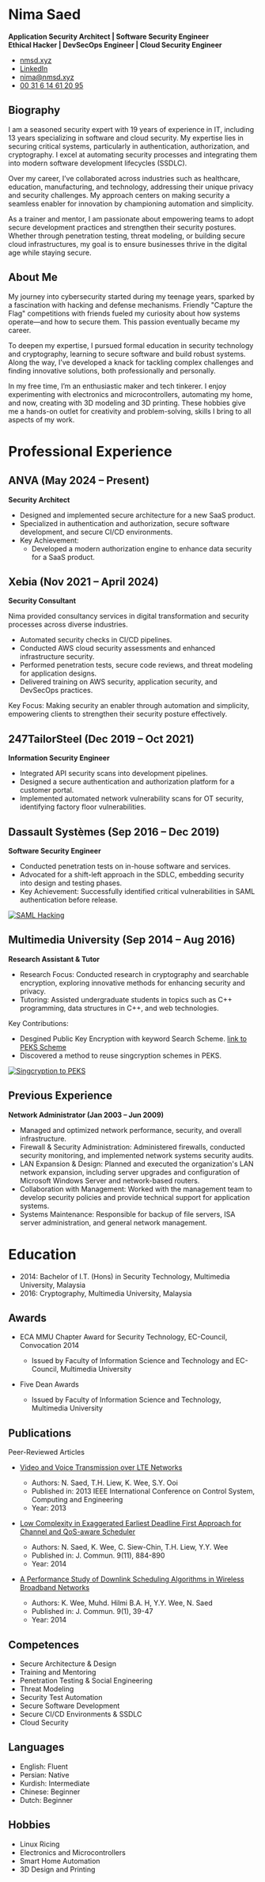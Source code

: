 
# Nima Saed

**Application Security Architect | Software Security Engineer <br> Ethical Hacker | DevSecOps Engineer | Cloud Security Engineer**

- [nmsd.xyz](https://nmsd.xyz)
- [LinkedIn](https://www.linkedin.com/in/nimasaed/)
- [nima@nmsd.xyz](mailto:nima@nmsd.xyz)
- [00 31 6 14 61 20 95](tel:0031-6-14-61-20-95)

## Biography

I am a seasoned security expert with 19 years of experience in IT, including 13 years specializing in software and cloud security. My expertise lies in securing critical systems, particularly in authentication, authorization, and cryptography. I excel at automating security processes and integrating them into modern software development lifecycles (SSDLC).

Over my career, I’ve collaborated across industries such as healthcare, education, manufacturing, and technology, addressing their unique privacy and security challenges. My approach centers on making security a seamless enabler for innovation by championing automation and simplicity.

As a trainer and mentor, I am passionate about empowering teams to adopt secure development practices and strengthen their security postures. Whether through penetration testing, threat modeling, or building secure cloud infrastructures, my goal is to ensure businesses thrive in the digital age while staying secure.

## About Me

My journey into cybersecurity started during my teenage years, sparked by a fascination with hacking and defense mechanisms. Friendly "Capture the Flag" competitions with friends fueled my curiosity about how systems operate—and how to secure them. This passion eventually became my career.

To deepen my expertise, I pursued formal education in security technology and cryptography, learning to secure software and build robust systems. Along the way, I’ve developed a knack for tackling complex challenges and finding innovative solutions, both professionally and personally.

In my free time, I’m an enthusiastic maker and tech tinkerer. I enjoy experimenting with electronics and microcontrollers, automating my home, and now, creating with 3D modeling and 3D printing. These hobbies give me a hands-on outlet for creativity and problem-solving, skills I bring to all aspects of my work.

# Professional Experience

## ANVA (May 2024 – Present)

**Security Architect**

- Designed and implemented secure architecture for a new SaaS product.
- Specialized in authentication and authorization, secure software development, and secure CI/CD environments.
- Key Achievement:
    - Developed a modern authorization engine to enhance data security for a SaaS product.

## Xebia (Nov 2021 – April 2024)

**Security Consultant**

Nima provided consultancy services in digital transformation and security processes across diverse industries.

- Automated security checks in CI/CD pipelines.
- Conducted AWS cloud security assessments and enhanced infrastructure security.
- Performed penetration tests, secure code reviews, and threat modeling for application designs.
- Delivered training on AWS security, application security, and DevSecOps practices.

Key Focus: Making security an enabler through automation and simplicity, empowering clients to strengthen their security posture effectively.

## 247TailorSteel (Dec 2019 – Oct 2021)

**Information Security Engineer**

- Integrated API security scans into development pipelines.
- Designed a secure authentication and authorization platform for a customer portal.
- Implemented automated network vulnerability scans for OT security, identifying factory floor vulnerabilities.

## Dassault Systèmes (Sep 2016 – Dec 2019)

**Software Security Engineer**

- Conducted penetration tests on in-house software and services.
- Advocated for a shift-left approach in the SDLC, embedding security into design and testing phases.
- Key Achievement: Successfully identified critical vulnerabilities in SAML authentication before release.

[![SAML Hacking](./images/SAML-hack.png)](https://youtu.be/cepPQ8Kqqns)

## Multimedia University (Sep 2014 – Aug 2016)

**Research Assistant & Tutor**

- Research Focus: Conducted research in cryptography and searchable encryption, exploring innovative methods for enhancing security and privacy.
- Tutoring: Assisted undergraduate students in topics such as C++ programming, data structures in C++, and web technologies.

Key Contributions:

- Desgined Public Key Encryption with keyword Search Scheme. [link to PEKS Scheme](https://docs.google.com/document/d/1Lhy_PnInp-IzHgyPo7FE3gm5dPC_6KA15z4qpzf0Pao/edit?usp=sharing)
- Discovered a method to reuse singcryption schemes in PEKS.

[![Singcryption to PEKS](./images/peks-signcryption.png)](https://youtu.be/7qrMN_MF8Y8?si=vIrEutyHYydkrBBx)

## Previous Experience

**Network Administrator (Jan 2003 – Jun 2009)**

- Managed and optimized network performance, security, and overall infrastructure.
- Firewall & Security Administration: Administered firewalls, conducted security monitoring, and implemented network systems security audits.
- LAN Expansion & Design: Planned and executed the organization's LAN network expansion, including server upgrades and configuration of Microsoft Windows Server and network-based routers.
- Collaboration with Management: Worked with the management team to develop security policies and provide technical support for application systems.
- Systems Maintenance: Responsible for backup of file servers, ISA server administration, and general network management.

# Education

- 2014: Bachelor of I.T. (Hons) in Security Technology, Multimedia University, Malaysia
- 2016: Cryptography, Multimedia University, Malaysia

## Awards

- ECA MMU Chapter Award for Security Technology, EC-Council, Convocation 2014
    - Issued by Faculty of Information Science and Technology and EC-Council, Multimedia University

- Five Dean Awards
    - Issued by Faculty of Information Science and Technology, Multimedia University

## Publications
Peer-Reviewed Articles

- [Video and Voice Transmission over LTE Networks](https://ieeexplore.ieee.org/abstract/document/6719970)
    - Authors: N. Saed, T.H. Liew, K. Wee, S.Y. Ooi
    - Published in: 2013 IEEE International Conference on Control System, Computing and Engineering
    - Year: 2013

- [Low Complexity in Exaggerated Earliest Deadline First Approach for Channel and QoS-aware Scheduler](https://www.jocm.us/show-138-743-1.html)
    - Authors: N. Saed, K. Wee, C. Siew-Chin, T.H. Liew, Y.Y. Wee
    - Published in: J. Commun. 9(11), 884-890
    - Year: 2014
- [A Performance Study of Downlink Scheduling Algorithms in Wireless Broadband Networks](https://www.jocm.us/index.php?m=content&c=index&a=show&catid=128&id=625)
    - Authors: K. Wee, Muhd. Hilmi B.A. H, Y.Y. Wee, N. Saed
    - Published in: J. Commun. 9(1), 39-47
    - Year: 2014

## Competences

- Secure Architecture & Design
- Training and Mentoring
- Penetration Testing & Social Engineering
- Threat Modeling
- Security Test Automation
- Secure Software Development
- Secure CI/CD Environments & SSDLC
- Cloud Security

## Languages

- English: Fluent
- Persian: Native
- Kurdish: Intermediate
- Chinese: Beginner
- Dutch: Beginner

## Hobbies

- Linux Ricing
- Electronics and Microcontrollers
- Smart Home Automation
- 3D Design and Printing
